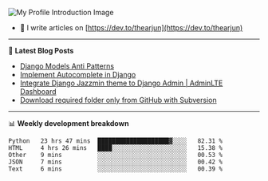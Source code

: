 ![My Profile Introduction Image](https://i.ibb.co/tLFZ15Q/gh.png)
- 📝 I write articles on [https://dev.to/thearjun](https://dev.to/thearjun)

-------

📕 **Latest Blog Posts**
<!-- BLOG-POST-LIST:START -->
- [Django Models Anti Patterns](https://dev.to/thearjun/django-models-anti-patterns-1ma1)
- [Implement Autocomplete in Django](https://dev.to/thearjun/implement-autocomplete-in-django-3h20)
- [Integrate Django Jazzmin theme to Django Admin | AdminLTE Dashboard](https://dev.to/thearjun/integrate-django-jazzmin-theme-to-django-admin-adminlte-dashboard-5aao)
- [Download required folder only from GitHub with Subversion](https://dev.to/thearjun/download-required-folder-only-from-github-with-subversion-2gpc)
<!-- BLOG-POST-LIST:END -->

-------

📊 **Weekly development breakdown**
<!--START_SECTION:waka-->
```text
Python   23 hrs 47 mins  ████████████████████▓░░░░   82.31 % 
HTML     4 hrs 26 mins   ████░░░░░░░░░░░░░░░░░░░░░   15.38 % 
Other    9 mins          ░░░░░░░░░░░░░░░░░░░░░░░░░   00.53 % 
JSON     7 mins          ░░░░░░░░░░░░░░░░░░░░░░░░░   00.42 % 
Text     6 mins          ░░░░░░░░░░░░░░░░░░░░░░░░░   00.39 % 
```
<!--END_SECTION:waka-->
<img src='https://profile-counter.glitch.me/thearjun/count.svg' width='0px'>
